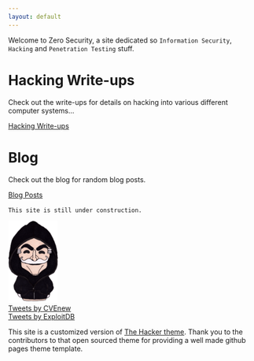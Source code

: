 ```yaml
---
layout: default
---
```


Welcome to Zero Security, a site dedicated so `Information Security`, `Hacking` and `Penetration Testing` stuff.

# Hacking Write-ups

Check out the write-ups for details on hacking into various different computer systems...

[Hacking Write-ups](./writeups/main-writeups.html)

# Blog

Check out the blog for random blog posts.

[Blog Posts](./blog/main-blog.html)


```
This site is still under construction.
```

<img class="center_robot" alt="Mr Robot" src="/assets/images/mr_robot_0.png" width="20%" height="20%">

<!--Had to copy the rendered html output from the _site folder to get the jekyll twitter plugin to work-->
<!-- 
{% twitter https://twitter.com/CVEnew maxwidth=400 limit=2 %}
{% twitter https://twitter.com/ExploitDB maxwidth=400 limit=2 %}
-->
<div class="center_twitter">
<div class="jekyll-twitter-plugin"><a class="twitter-timeline" data-width="400" data-tweet-limit="2" href="https://twitter.com/CVEnew?ref_src=twsrc%5Etfw">Tweets by CVEnew</a>
<script async="" src="https://platform.twitter.com/widgets.js" charset="utf-8"></script>
</div>
<div class="jekyll-twitter-plugin"><a class="twitter-timeline" data-width="400" data-tweet-limit="2" href="https://twitter.com/ExploitDB?ref_src=twsrc%5Etfw">Tweets by ExploitDB</a>
<script async="" src="https://platform.twitter.com/widgets.js" charset="utf-8"></script>
</div>
</div>

This site is a customized version of [The Hacker theme](https://github.com/pages-themes/hacker). Thank you to the contributors to that open sourced theme for providing a well made github pages theme template.